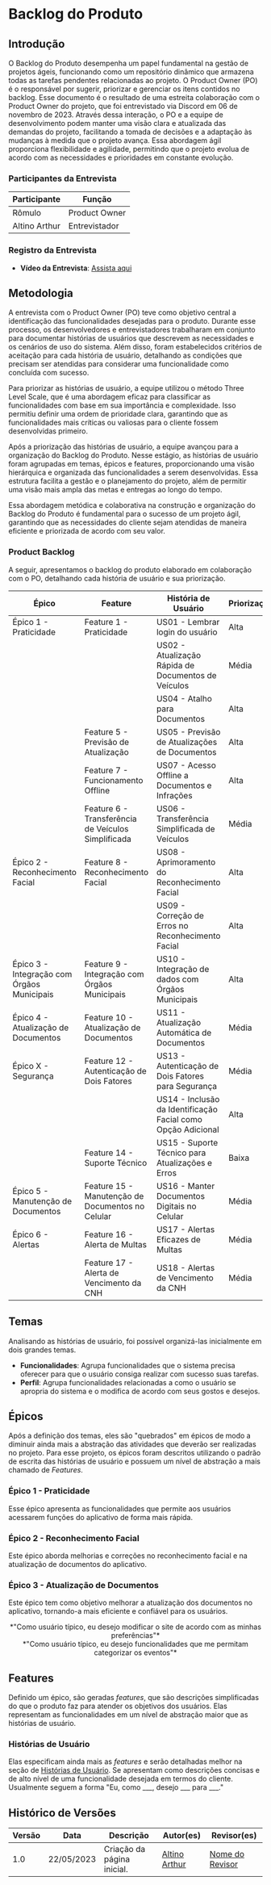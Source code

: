 # Backlog do Produto

## Introdução

O Backlog do Produto desempenha um papel fundamental na gestão de projetos ágeis, funcionando como um repositório dinâmico que armazena todas as tarefas pendentes relacionadas ao projeto. O Product Owner (PO) é o responsável por sugerir, priorizar e gerenciar os itens contidos no backlog. Esse documento é o resultado de uma estreita colaboração com o Product Owner do projeto, que foi entrevistado via Discord em 06 de novembro de 2023. Através dessa interação, o PO e a equipe de desenvolvimento podem manter uma visão clara e atualizada das demandas do projeto, facilitando a tomada de decisões e a adaptação às mudanças à medida que o projeto avança. Essa abordagem ágil proporciona flexibilidade e agilidade, permitindo que o projeto evolua de acordo com as necessidades e prioridades em constante evolução.

### Participantes da Entrevista

| Participante     | Função        |
| ---------------- | ------------- |
| Rômulo           | Product Owner |
| Altino Arthur    | Entrevistador |

### Registro da Entrevista

- **Vídeo da Entrevista**: [Assista aqui](https://www.youtube.com/embed/)

## Metodologia

A entrevista com o Product Owner (PO) teve como objetivo central a identificação das funcionalidades desejadas para o produto. Durante esse processo, os desenvolvedores e entrevistadores trabalharam em conjunto para documentar histórias de usuários que descrevem as necessidades e os cenários de uso do sistema. Além disso, foram estabelecidos critérios de aceitação para cada história de usuário, detalhando as condições que precisam ser atendidas para considerar uma funcionalidade como concluída com sucesso.

Para priorizar as histórias de usuário, a equipe utilizou o método Three Level Scale, que é uma abordagem eficaz para classificar as funcionalidades com base em sua importância e complexidade. Isso permitiu definir uma ordem de prioridade clara, garantindo que as funcionalidades mais críticas ou valiosas para o cliente fossem desenvolvidas primeiro.

Após a priorização das histórias de usuário, a equipe avançou para a organização do Backlog do Produto. Nesse estágio, as histórias de usuário foram agrupadas em temas, épicos e features, proporcionando uma visão hierárquica e organizada das funcionalidades a serem desenvolvidas. Essa estrutura facilita a gestão e o planejamento do projeto, além de permitir uma visão mais ampla das metas e entregas ao longo do tempo.

Essa abordagem metódica e colaborativa na construção e organização do Backlog do Produto é fundamental para o sucesso de um projeto ágil, garantindo que as necessidades do cliente sejam atendidas de maneira eficiente e priorizada de acordo com seu valor.

### Product Backlog

A seguir, apresentamos o backlog do produto elaborado em colaboração com o PO, detalhando cada história de usuário e sua priorização.


| Épico                                  | Feature                              | História de Usuário                                                   | Priorização |
|----------------------------------------|--------------------------------------|----------------------------------------------------------------------|-------------|
| Épico 1 - Praticidade                 | Feature 1 - Praticidade              | US01 - Lembrar login do usuário                                       | Alta        |
|                                        |                                      | US02 - Atualização Rápida de Documentos de Veículos                    | Média       |
|                                        |                                      | US04 - Atalho para Documentos                                         | Alta        |
|                                        | Feature 5 - Previsão de Atualização   | US05 - Previsão de Atualizações de Documentos                         | Alta        |
|                                        | Feature 7 - Funcionamento Offline    | US07 - Acesso Offline a Documentos e Infrações                        | Alta        |
|                                        | Feature 6 - Transferência de Veículos Simplificada | US06 - Transferência Simplificada de Veículos          | Média       |
| Épico 2 - Reconhecimento Facial        | Feature 8 - Reconhecimento Facial     | US08 - Aprimoramento do Reconhecimento Facial                         | Alta        |
|                                        |                                      | US09 - Correção de Erros no Reconhecimento Facial                     | Alta        |
| Épico 3 - Integração com Órgãos Municipais | Feature 9 - Integração com Órgãos Municipais | US10 - Integração de dados com Órgãos Municipais          | Alta        |
| Épico 4 - Atualização de Documentos     | Feature 10 - Atualização de Documentos | US11 - Atualização Automática de Documentos                           | Média       |
| Épico X - Segurança                     | Feature 12 - Autenticação de Dois Fatores | US13 - Autenticação de Dois Fatores para Segurança                   | Média       |
|                                        |                                      | US14 - Inclusão da Identificação Facial como Opção Adicional        | Alta        |
|                                        | Feature 14 - Suporte Técnico        | US15 - Suporte Técnico para Atualizações e Erros                     | Baixa       |
| Épico 5 - Manutenção de Documentos     | Feature 15 - Manutenção de Documentos no Celular | US16 - Manter Documentos Digitais no Celular         | Média       |
| Épico 6 - Alertas                      | Feature 16 - Alerta de Multas        | US17 - Alertas Eficazes de Multas                                     | Média       |
|                                        | Feature 17 - Alerta de Vencimento da CNH | US18 - Alertas de Vencimento da CNH                  | Média       |

## Temas

Analisando as histórias de usuário, foi possível organizá-las inicialmente em dois grandes temas.

- **Funcionalidades**: Agrupa funcionalidades que o sistema precisa oferecer para que o usuário consiga realizar com sucesso suas tarefas.
- **Perfil**: Agrupa funcionalidades relacionadas a como o usuário se apropria do sistema e o modifica de acordo com seus gostos e desejos.

## Épicos

Após a definição dos temas, eles são "quebrados" em épicos de modo a diminuir ainda mais a abstração das atividades que deverão ser realizadas no projeto. Para esse projeto, os épicos foram descritos utilizando o padrão de escrita das histórias de usuário e possuem um nível de abstração a mais chamado de _Features_.

### Épico 1 - Praticidade

Esse épico apresenta as funcionalidades que permite aos usuários acessarem funções do aplicativo de forma mais rápida.

### Épico 2 - Reconhecimento Facial

Este épico aborda melhorias e correções no reconhecimento facial e na atualização de documentos do aplicativo.

### Épico 3 - Atualização de Documentos

Este épico tem como objetivo melhorar a atualização dos documentos no aplicativo, tornando-a mais eficiente e confiável para os usuários.

<center>
*"Como usuário típico, eu desejo modificar o site de acordo com as minhas preferências"*
</center>

<center>
*"Como usuário típico, eu desejo funcionalidades que me permitam categorizar os eventos"*
</center>

## Features

Definido um épico, são geradas _features_, que são descrições simplificadas do que o produto faz para atender os objetivos dos usuários.  Elas representam as funcionalidades em um nível de abstração maior que as histórias de usuário.

### Histórias de Usuário

Elas especificam ainda mais as _features_ e serão detalhadas melhor na seção de [Histórias de Usuário](../historia-de-usuario). Se apresentam como descrições concisas e de alto nível de uma funcionalidade desejada em termos do cliente. Usualmente seguem a forma "Eu, como \_\_\_, desejo \_\_\_ para ___."



## Histórico de Versões

| Versão | Data       | Descrição                              | Autor(es)                        | Revisor(es)                       |
| ------ | ---------- | -------------------------------------- | -------------------------------- | --------------------------------- |
| 1.0    | 22/05/2023 | Criação da página inicial.             | [Altino Arthur](https://github.com/arthurrochamoreira) | [Nome do Revisor](https://github.com/) |
